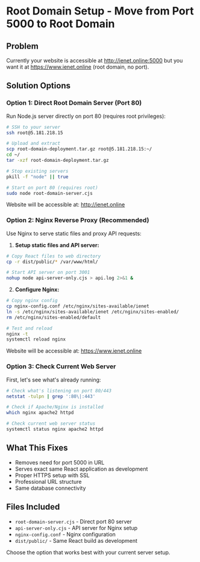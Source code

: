 # Root Domain Setup - Move from Port 5000 to Root Domain

## Problem
Currently your website is accessible at http://ienet.online:5000 but you want it at https://www.ienet.online (root domain, no port).

## Solution Options

### Option 1: Direct Root Domain Server (Port 80)
Run Node.js server directly on port 80 (requires root privileges):

```bash
# SSH to your server
ssh root@5.181.218.15

# Upload and extract
scp root-domain-deployment.tar.gz root@5.181.218.15:~/
cd ~/
tar -xzf root-domain-deployment.tar.gz

# Stop existing servers
pkill -f "node" || true

# Start on port 80 (requires root)
sudo node root-domain-server.cjs
```

Website will be accessible at: http://ienet.online

### Option 2: Nginx Reverse Proxy (Recommended)
Use Nginx to serve static files and proxy API requests:

1. **Setup static files and API server:**
```bash
# Copy React files to web directory
cp -r dist/public/* /var/www/html/

# Start API server on port 3001
nohup node api-server-only.cjs > api.log 2>&1 &
```

2. **Configure Nginx:**
```bash
# Copy nginx config
cp nginx-config.conf /etc/nginx/sites-available/ienet
ln -s /etc/nginx/sites-available/ienet /etc/nginx/sites-enabled/
rm /etc/nginx/sites-enabled/default

# Test and reload
nginx -t
systemctl reload nginx
```

Website will be accessible at: https://www.ienet.online

### Option 3: Check Current Web Server
First, let's see what's already running:

```bash
# Check what's listening on port 80/443
netstat -tulpn | grep ':80\|:443'

# Check if Apache/Nginx is installed
which nginx apache2 httpd

# Check current web server status
systemctl status nginx apache2 httpd
```

## What This Fixes
- Removes need for port 5000 in URL
- Serves exact same React application as development
- Proper HTTPS setup with SSL
- Professional URL structure
- Same database connectivity

## Files Included
- `root-domain-server.cjs` - Direct port 80 server
- `api-server-only.cjs` - API server for Nginx setup
- `nginx-config.conf` - Nginx configuration
- `dist/public/` - Same React build as development

Choose the option that works best with your current server setup.